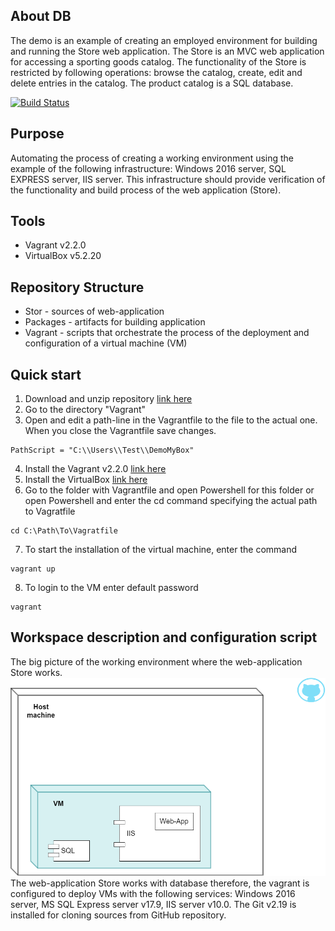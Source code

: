 ## About DB
The demo is an example of creating an employed environment for building and running the Store web application. The Store is an MVC web application for accessing a sporting goods catalog. The functionality of the Store is restricted by following operations: browse the catalog, create, edit and delete entries in the catalog. The product catalog is a SQL database.

[![Build Status](https://dddot.visualstudio.com/Demo2/_apis/build/status/Demo2-CI?branchName=master)](https://dddot.visualstudio.com/Demo2/_build/latest?definitionId=10?branchName=master)

## Purpose 
Automating the process of creating a working environment using the example of the following infrastructure: Windows 2016 server, SQL EXPRESS server, IIS server. This infrastructure should provide verification of the functionality and build process of the web application (Store).

## Tools
* Vagrant v2.2.0
* VirtualBox v5.2.20

## Repository Structure  
* Stor - sources of web-application
* Packages - artifacts for building application 
* Vagrant - scripts that orchestrate the process of the deployment and configuration of a virtual machine (VM) 

## Quick start
1. Download and unzip repository [link here](https://github.com/zakhar1111/DB.git)
2. Go to the directory "Vagrant"
3. Open and edit a path-line in the Vagrantfile to the file to the actual one. When you close the Vagrantfile save changes.
  ```
  PathScript = "C:\\Users\\Test\\DemoMyBox"
  ```
4. Install the Vagrant v2.2.0 [link here](https://wwww.vagrantup.com/downloads.html)
5. Install the VirtualBox [link here](https://www.virtualbox.org/wiki/Downloads)
6. Go to the folder with Vagrantfile and open Powershell for this folder or open Powershell and enter the cd command specifying the actual path to Vagratfile
  ```
  cd C:\Path\To\Vagratfile
  ```
7. To start the installation of the virtual machine, enter the command
  ```
  vagrant up
  ```
8. To login to the VM enter default password
  ```
  vagrant
  ```

## Workspace description and configuration script
The big picture of the working environment where the web-application Store works.
![image](https://github.com/zakhar1111/zakhar1111/blob/master/Scheme.png)
The  web-application Store works with database therefore, the vagrant is configured to deploy VMs with the following services: Windows 2016 server, MS SQL Express server v17.9, IIS server v10.0. 
The Git v2.19 is installed for cloning sources from GitHub repository.

